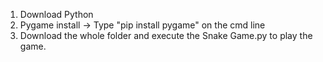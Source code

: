 1. Download Python
2. Pygame install -> Type "pip install pygame" on the cmd line
3. Download the whole folder and execute the Snake Game.py to play the game.
